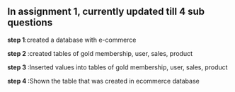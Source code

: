 
<h2>In assignment 1, currently updated till 4 sub questions</h2>
<p><strong>step 1</strong>:created a database with e-commerce </p>
<p><strong>step 2 </strong>:created tables of gold membership, user, sales, product </p>
<p><strong>step 3 </strong>:Inserted values into  tables of gold membership, user, sales, product </p>
<p><strong>step 4 </strong>:Shown the table that was created in ecommerce database </p>
